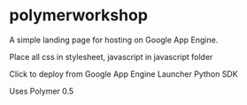 # polymerworkshop
A simple landing page for hosting on Google App Engine.

Place all css in stylesheet, javascript in javascript folder

Click to deploy from Google App Engine Launcher Python SDK

Uses Polymer 0.5

